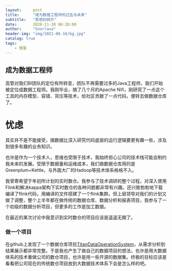 ```yaml
---
layout:     post
title:      "成为数据工程师的过去与未来"
subtitle:   "思想的碎片"
date:       2020-11-20 00:28:00
author:     "Snorlaxa"
header-img: "img/2021-06-16/bg.jpg"
catalog: true
tags:
    - 随笔
---
```


## 成为数据工程师
高管对我们BI团队的定位有所转变，团队不再需要过多的Java工程师，我们开始被定位成数据工程师。我刚毕业，搞了几个月的Apache Nifi，刚研究了一点这个工具的内存模型、容错、背压等技术，给社区贡献了一点代码，便转去做数据仓库了。



# 忧虑

其实并不是不能接受，搞数据比深入研究代码底层的运行逻辑要更有趣一些，涉及到很多有趣的业务知识。

也许是作为一个技术人，思维也受限于技术，我始终担心公司的技术栈可能会制约我未来的发展。受限于数据量和运维成本，我们做数据仓库用的是Greenplum+Kettle，与外面大厂的Hadoop等技术体系格格不入。

我曾寄希望于年初所计划的实时数仓。我参与了技术调研的整个过程，对深入使用Flink和解决kappa架构下实时数仓的各种问题都非常有兴趣。还兴致勃勃地下载编译了flink代码，用编译的文件搭建了一个flink集群。但上层领导对我们的计划又做了调整，整个上半年都在做传统的数据仓库、数据分析和报表项目，我参与了一个初级的数据分析项目，但更多的工作是加工数据。

在最近的某次讨论中我意识到实时数仓的项目应该是遥遥无期了。



### 做一个项目

在github上发现了一个数据仓库项目[TitanDataOperationSystem](https://github.com/233zzh/TitanDataOperationSystem)，从需求分析到结果展示都非常完整。于是我也产生了做自己的数据项目的想法，也许是用大数据体系的技术重做公司的数仓项目，也许是用一些开源的数据集。终极的目标应该是看看把公司现在的传统数仓项目放到大数据技术体系下会是怎么样的吧。